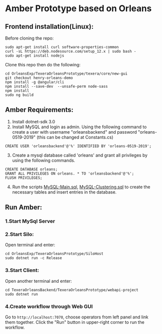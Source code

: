 # Amber Prototype based on Orleans

## Frontend installation(Linux): 
Before cloning the repo:
```
sudo apt-get install curl software-properties-common
curl -sL https://deb.nodesource.com/setup_12.x | sudo bash -
sudo apt-get install nodejs
```
Clone this repo then do the following:
```
cd OrleansExp/TexeraOrleansPrototype/texera/core/new-gui
git checkout henry-orleans-demo
npm install -g @angular/cli
npm install --save-dev  --unsafe-perm node-sass
npm install
sudo ng build
```

## Amber Requirements:
1. Install dotnet-sdk 3.0
2. Install MySQL and login as admin. Using the following command to create a user with username "orleansbackend" and password "orleans-0519-2019" (this can be changed at Constants.cs)
```
CREATE USER 'orleansbackend'@'%' IDENTIFIED BY 'orleans-0519-2019';
```
3. Create a mysql database called 'orleans' and grant all privileges by using the following commands.
```
CREATE DATABASE orleans;
GRANT ALL PRIVILEGES ON orleans. * TO 'orleansbackend'@'%';
FLUSH PRIVILEGES;
```
4. Run the scripts [MySQL-Main.sql](https://github.com/dotnet/orleans/blob/master/src/AdoNet/Shared/MySQL-Main.sql), [MySQL-Clustering.sql](https://github.com/dotnet/orleans/blob/master/src/AdoNet/Orleans.Clustering.AdoNet/MySQL-Clustering.sql) to create the necessary tables and insert entries in the database.

## Run Amber:
### 1.Start MySql Server
### 2.Start Silo:
Open terminal and enter:
```
cd OrleansExp/TexeraOrleansPrototype/SiloHost
sudo dotnet run -c Release
```
### 3.Start Client:
Open another terminal and enter:
```
cd TexeraOrleansBackend/TexeraOrleansPrototype/webapi-project
sudo dotnet run
```
### 4.Create workflow through Web GUI
Go to `http://localhost:7070`, choose operators from left panel and link them together. Click the "Run" button in upper-right corner to  run the workflow. 


